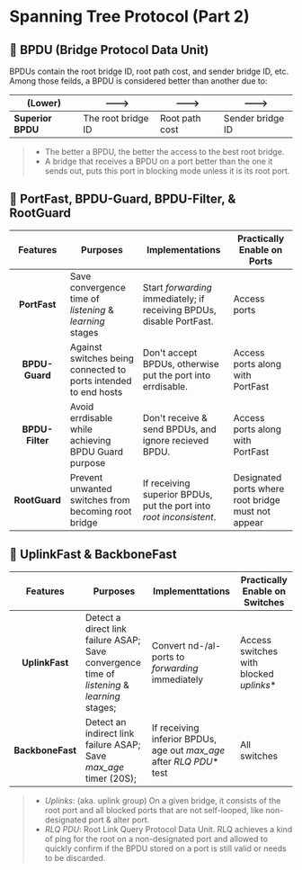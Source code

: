 # Spanning Tree Protocol (Part 2)

## 🌲 BPDU (Bridge Protocol Data Unit)
BPDUs contain the root bridge ID, root path cost, and sender bridge ID, etc.   
Among those feilds, a BPDU is considered better than another due to:

(Lower)           | --->               | --->           | --->             |
------------------|--------------------|----------------|------------------|
**Superior BPDU** | The root bridge ID | Root path cost | Sender bridge ID |

> - The better a BPDU, the better the access to the best root bridge.  
> - A bridge that receives a BPDU on a port better than the one it sends out, puts this port in blocking mode unless it is its root port.

## 🌲 PortFast, BPDU-Guard, BPDU-Filter, & RootGuard
 Features      | Purposes                                                         | Implementations                                                      | Practically Enable on Ports|
:-------------:|------------------------------------------------------------------|----------------------------------------------------------------------|----------------------------|
**PortFast**   | Save convergence time of _listening_ & _learning_ stages         | Start _forwarding_ immediately; if receiving BPDUs, disable PortFast.| Access ports |
**BPDU-Guard** | Against switches being connected to ports intended to end hosts  | Don't accept BPDUs, otherwise put the port into errdisable.          | Access ports along with PortFast |
**BPDU-Filter**| Avoid errdisable while achieving BPDU Guard purpose              | Don't receive & send BPDUs, and ignore recieved BPDU.                | Access ports along with PortFast |
**RootGuard**  | Prevent unwanted switches from becoming root bridge              | If receiving superior BPDUs, put the port into _root inconsistent_.  | Designated ports where root bridge must not appear |

## 🌲 UplinkFast & BackboneFast
 Features        | Purposes                                                 | Implementtations                                   | Practically Enable on Switches |
:---------------:|----------------------------------------------------------|----------------------------------------------------|--------------------------------|
**UplinkFast**   | Detect a direct link failure ASAP;</br>Save convergence time of _listening_ & _learning_ stages; | Convert nd-/al-ports to _forwarding_ immediately | Access switches with blocked _uplinks_* |
**BackboneFast** | Detect an indirect link failure ASAP;</br>Save _max_age_ timer (20S); | If receiving inferior BPDUs, age out _max_age_ after _RLQ PDU_* test | All switches |

> - _Uplinks_: (aka. uplink group) On a given bridge, it consists of the root port and all blocked ports that are not self-looped, like non-designated port & alter port.
> - _RLQ PDU_: Root Link Query Protocol Data Unit. RLQ achieves a kind of ping for the root on a non-designated port and allowed to quickly confirm if the BPDU stored on a port is still valid or needs to be discarded.
